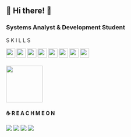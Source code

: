 ## 🤍 Hi there! 👾

### Systems Analyst & Development Student

S K I L L S
<div>
<img height="25em" src="https://img.shields.io/badge/TypeScript-007ACC?style=for-the-badge&logo=typescript&logoColor=white"/>
<img height="25em" src="https://img.shields.io/badge/React-20232A?style=for-the-badge&logo=react&logoColor=61DAFB"/>
<img height="25em" src="https://img.shields.io/badge/C%2B%2B-00599C?style=for-the-badge&logo=c%2B%2B&logoColor=white"/>
<img height="25em" src="https://img.shields.io/badge/C-00599C?style=for-the-badge&logo=c&logoColor=white"/>
<img height="25em" src="https://img.shields.io/badge/java-%23ED8B00.svg?style=for-the-badge&logo=java&logoColor=white"/>
<img height="25em" src="https://img.shields.io/badge/python-3670A0?style=for-the-badge&logo=python&logoColor=ffdd54"/>
<img height="25em" src="https://img.shields.io/badge/C%23-239120?style=for-the-badge&logo=c-sharp&logoColor=white"/>
<img height="25em" src="https://img.shields.io/badge/.NET-5C2D91?style=for-the-badge&logo=.net&logoColor=white"/>
 
 
<div/>  
 
####

 <img src="https://www.holopin.io/_next/image?url=https%3A%2F%2Fassets.holopin.io%2FeyJidWNrZXQiOiJob2xvcGluLWFzc2V0cyIsImtleSI6ImFzc2V0cy9jbDhkOHVrb3MwMDk0MDlqbnVuaGRhcDd3IiwiZWRpdHMiOnsicm90YXRlIjpudWxsfX0%3D&w=1920&q=75" width="100" height="100"/>
 
#### ☕ R E A C H  M E  O N
<div>
<a href="https://www.linkedin.com/in/kemily-teixeira" target="_blank"><img src="https://img.shields.io/badge/-LinkedIn-%230077B5?style=for-the-badge&logo=linkedin&logoColor=white" target="_blank"></a>  
<a href="https://instagram.com/kemilyteixeiradr" target="_blank"><img src="https://img.shields.io/badge/-Instagram-%23E4405F?style=for-the-badge&logo=instagram&logoColor=white" target="_blank"></a>
<a href = "mailto:kemilyteixeira047@gmail.com"><img src="https://img.shields.io/badge/Gmail-D14836?style=for-the-badge&logo=gmail&logoColor=white" target="_blank"></a> <a href = "https://www.freecodecamp.org/kmlyteixeira"><img src="https://img.shields.io/badge/Freecodecamp-%23123.svg?&style=for-the-badge&logo=freecodecamp&logoColor=green" target="_blank"></a> 
</div>
  

<!---
kmlyteixeira/kmlyteixeira is a ✨ special ✨ repository because its `README.md` (this file) appears on your GitHub profile.
https://github.com/Ileriayo/markdown-badges link for the markdown badges
--->
